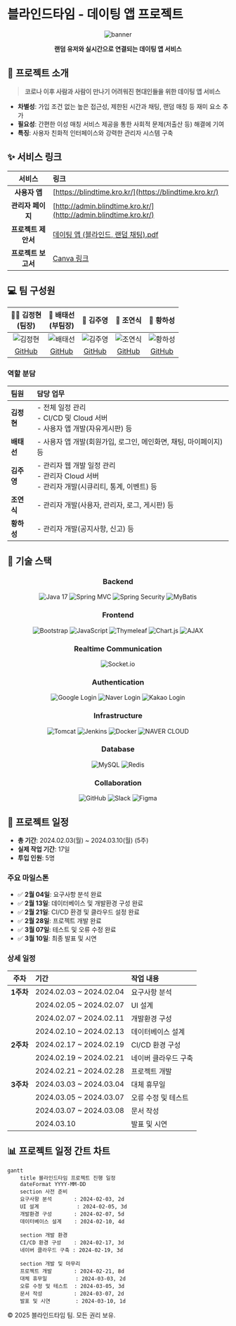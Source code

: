 # 블라인드타임 - 데이팅 앱 프로젝트

<div align="center">
  
![banner](https://github.com/user-attachments/assets/acc35919-e4fd-49c5-9519-982b75bddede)


**랜덤 유저와 실시간으로 연결되는 데이팅 앱 서비스**

</div>

## 📢 프로젝트 소개

> **코로나 이후 사람과 사람이 만나기 어려워진 현대인들을 위한 데이팅 앱 서비스**

- **차별성**: 가입 조건 없는 높은 접근성, 제한된 시간과 채팅, 랜덤 매칭 등 재미 요소 추가
- **필요성**: 간편한 이성 매칭 서비스 제공을 통한 사회적 문제(저출산 등) 해결에 기여
- **특징**: 사용자 친화적 인터페이스와 강력한 관리자 시스템 구축

## ✨ 서비스 링크

| 서비스 | 링크 |
|:---:|:---|
| **사용자 앱** | [https://blindtime.kro.kr/](https://blindtime.kro.kr/) |
| **관리자 페이지** | [http://admin.blindtime.kro.kr/](http://admin.blindtime.kro.kr/) |
| **프로젝트 제안서** | [데이팅 앱 (블라인드, 랜덤 채팅).pdf](https://github.com/user-attachments/files/19158560/default.pdf) |
| **프로젝트 보고서** | [Canva 링크](https://www.canva.com/design/DAGhTqV58Ps/0lGyzc8-rDttqzwHqTN8mw/edit) |

## 💻 팀 구성원

<div align="center">

| 🐻‍❄️ 김정현<br>(팀장) | 🦝 배태선<br>(부팀장) | 🐔 김주영 | 🦅 조연식 | 🐻 황하성 |
|:---:|:---:|:---:|:---:|:---:|
| ![김정현](https://github.com/identicons/jasonlong.png) | ![배태선](https://github.com/identicons/jasonlong.png) | ![김주영](https://github.com/identicons/jasonlong.png) | ![조연식](https://github.com/identicons/jasonlong.png) | ![황하성](https://github.com/identicons/jasonlong.png) |
| [GitHub](https://github.com/kjh1125) | [GitHub](https://github.com/C4T4767) | [GitHub](https://github.com/JUYOUNG34) | [GitHub](https://github.com/dustlr7193) | [GitHub](https://github.com/HwangHaseong) |

</div>

### 역할 분담

| 팀원 | 담당 업무 |
|:---|:---|
| **김정현** | - 전체 일정 관리<br>- CI/CD 및 Cloud 서버<br>- 사용자 앱 개발(자유게시판) 등 |
| **배태선** | - 사용자 앱 개발(회원가입, 로그인, 메인화면, 채팅, 마이페이지) 등 |
| **김주영** | - 관리자 웹 개발 일정 관리<br>- 관리자 Cloud 서버<br>- 관리자 개발(시큐리티, 통계, 이벤트) 등 |
| **조연식** | - 관리자 개발(사용자, 관리자, 로그, 게시판) 등 |
| **황하성** | - 관리자 개발(공지사항, 신고) 등 |

## 🔧 기술 스택

<div align="center">

### Backend
![Java 17](https://img.shields.io/badge/Java_17-007396?style=for-the-badge&logo=java&logoColor=white)
![Spring MVC](https://img.shields.io/badge/Spring_MVC-6DB33F?style=for-the-badge&logo=spring&logoColor=white)
![Spring Security](https://img.shields.io/badge/Spring_Security-6DB33F?style=for-the-badge&logo=springsecurity&logoColor=white)
![MyBatis](https://img.shields.io/badge/MyBatis-000000?style=for-the-badge&logo=mybatis&logoColor=white)

### Frontend
![Bootstrap](https://img.shields.io/badge/Bootstrap-7952B3?style=for-the-badge&logo=bootstrap&logoColor=white)
![JavaScript](https://img.shields.io/badge/JavaScript-F7DF1E?style=for-the-badge&logo=javascript&logoColor=black)
![Thymeleaf](https://img.shields.io/badge/Thymeleaf-005F0F?style=for-the-badge&logo=thymeleaf&logoColor=white)
![Chart.js](https://img.shields.io/badge/Chart.js-FF6384?style=for-the-badge&logo=chart.js&logoColor=white)
![AJAX](https://img.shields.io/badge/AJAX-0769AD?style=for-the-badge&logo=jquery&logoColor=white)

### Realtime Communication
![Socket.io](https://img.shields.io/badge/Socket.io-010101?style=for-the-badge&logo=socket.io&logoColor=white)

### Authentication
![Google Login](https://img.shields.io/badge/Google_OAuth-4285F4?style=for-the-badge&logo=google&logoColor=white)
![Naver Login](https://img.shields.io/badge/Naver_OAuth-03C75A?style=for-the-badge&logo=naver&logoColor=white)
![Kakao Login](https://img.shields.io/badge/Kakao_OAuth-FFCD00?style=for-the-badge&logo=kakao&logoColor=black)

### Infrastructure
![Tomcat](https://img.shields.io/badge/Tomcat-F8DC75?style=for-the-badge&logo=apachetomcat&logoColor=black)
![Jenkins](https://img.shields.io/badge/Jenkins-D24939?style=for-the-badge&logo=jenkins&logoColor=white)
![Docker](https://img.shields.io/badge/Docker-2496ED?style=for-the-badge&logo=docker&logoColor=white)
![NAVER CLOUD](https://img.shields.io/badge/NAVER_CLOUD-03C75A?style=for-the-badge&logo=naver&logoColor=white)

### Database
![MySQL](https://img.shields.io/badge/MySQL-4479A1?style=for-the-badge&logo=mysql&logoColor=white)
![Redis](https://img.shields.io/badge/Redis-DC382D?style=for-the-badge&logo=redis&logoColor=white)

### Collaboration
![GitHub](https://img.shields.io/badge/GitHub-181717?style=for-the-badge&logo=github&logoColor=white)
![Slack](https://img.shields.io/badge/Slack-4A154B?style=for-the-badge&logo=slack&logoColor=white)
![Figma](https://img.shields.io/badge/Figma-F24E1E?style=for-the-badge&logo=figma&logoColor=white)

</div>

## 📅 프로젝트 일정

- **총 기간**: 2024.02.03(월) ~ 2024.03.10(월) (5주)
- **실제 작업 기간**: 17일
- **투입 인원**: 5명

### 주요 마일스톤

- ✅ **2월 04일**: 요구사항 분석 완료
- ✅ **2월 13일**: 데이터베이스 및 개발환경 구성 완료
- ✅ **2월 21일**: CI/CD 환경 및 클라우드 설정 완료
- ✅ **2월 28일**: 프로젝트 개발 완료
- ✅ **3월 07일**: 테스트 및 오류 수정 완료
- ✅ **3월 10일**: 최종 발표 및 시연

### 상세 일정

| 주차 | 기간 | 작업 내용 |
|:---:|:---|:---|
| **1주차** | 2024.02.03 ~ 2024.02.04 | 요구사항 분석 |
| | 2024.02.05 ~ 2024.02.07 | UI 설계 |
| | 2024.02.07 ~ 2024.02.11 | 개발환경 구성 |
| | 2024.02.10 ~ 2024.02.13 | 데이터베이스 설계 |
| **2주차** | 2024.02.17 ~ 2024.02.19 | CI/CD 환경 구성 |
| | 2024.02.19 ~ 2024.02.21 | 네이버 클라우드 구축 |
| | 2024.02.21 ~ 2024.02.28 | 프로젝트 개발 |
| **3주차** | 2024.03.03 ~ 2024.03.04 | 대체 휴무일 |
| | 2024.03.05 ~ 2024.03.07 | 오류 수정 및 테스트 |
| | 2024.03.07 ~ 2024.03.08 | 문서 작성 |
| | 2024.03.10 | 발표 및 시연 |

## 📊 프로젝트 일정 간트 차트

```mermaid
gantt
    title 블라인드타임 프로젝트 진행 일정
    dateFormat YYYY-MM-DD
    section 사전 준비
    요구사항 분석       : 2024-02-03, 2d
    UI 설계            : 2024-02-05, 3d
    개발환경 구성       : 2024-02-07, 5d
    데이터베이스 설계    : 2024-02-10, 4d
    
    section 개발 환경
    CI/CD 환경 구성    : 2024-02-17, 3d
    네이버 클라우드 구축 : 2024-02-19, 3d
    
    section 개발 및 마무리
    프로젝트 개발       : 2024-02-21, 8d
    대체 휴무일         : 2024-03-03, 2d
    오류 수정 및 테스트  : 2024-03-05, 3d
    문서 작성          : 2024-03-07, 2d
    발표 및 시연        : 2024-03-10, 1d
```



© 2025 블라인드타임 팀. 모든 권리 보유.
